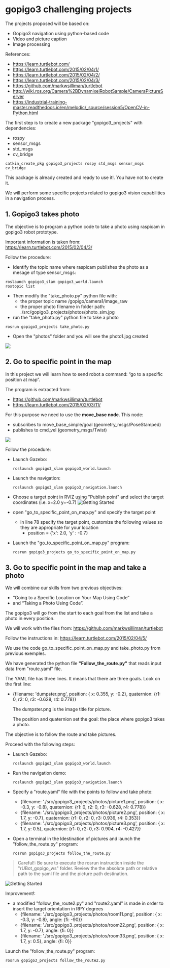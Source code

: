 # **gopigo3 challenging projects**

The projects proposed will be based on:
- Gopigo3 navigation using python-based code
- Video and picture caption
- Image processing

References:
- https://learn.turtlebot.com/
- https://learn.turtlebot.com/2015/02/04/1/
- https://learn.turtlebot.com/2015/02/04/2/
- https://learn.turtlebot.com/2015/02/04/3/
- https://github.com/markwsilliman/turtlebot
- http://wiki.ros.org/Camera%2BDynamixelRobotSample/CameraPictureServer
- https://industrial-training-master.readthedocs.io/en/melodic/_source/session5/OpenCV-in-Python.html

The first step is to create a new package "gopigo3_projects" with dependencies:
- rospy
- sensor_msgs
- std_msgs
- cv_bridge

```shell
catkin_create_pkg gopigo3_projects rospy std_msgs sensor_msgs cv_bridge
```
This package is already created and ready to use it!. You have not to create it.

We will perform some specific projects related to gopigo3 vision capabilities in a navigation process.

## 1. Gopigo3 takes photo
The objective is to program a python code to take a photo using raspicam in gopigo3 robot prototype.

Important information is taken from: https://learn.turtlebot.com/2015/02/04/3/

Follow the procedure:
- Identify the topic name where raspicam publishes the photo as a mesage of type sensor_msgs:
```shell
roslaunch gopigo3_slam gopigo3_world.launch 
rostopic list
```
- Then modify the "take_photo.py" python file with:
    - the proper topic name /gopigo/camera1/image_raw
    - the proper photo filename in folder path: ./src/gopigo3_projects/photos/photo_sim.jpg
- run the "take_photo.py" python file to take a photo
```shell
rosrun gopigo3_projects take_photo.py
```
- Open the "photos" folder and you will see the photo1.jpg created

![](./Images/5_photo1.png)

## **2. Go to specific point in the map**

In this project we will learn how to send robot a command: “go to a specific position at map”.

The program is extracted from:
- https://github.com/markwsilliman/turtlebot
- https://learn.turtlebot.com/2015/02/03/11/

For this purpose we need to use the **move_base node**. This node:
- subscribes to move_base_simple/goal (geometry_msgs/PoseStamped)
- publishes to cmd_vel (geometry_msgs/Twist)

![](./Images/5_move_base.png)

Follow the procedure:
- Launch Gazebo:
    ```shell
    roslaunch gopigo3_slam gopigo3_world.launch
    ```

- Launch the navigation:
    ```shell
    roslaunch gopigo3_slam gopigo3_navigation.launch
    ```
- Choose a target point in RVIZ using "Publish point" and select the target coordinates (i.e. x=2.0 y=-0.7)
![Getting Started](./Images/5_go2point.png)

- open "go_to_specific_point_on_map.py" and specify the target point
    - in line 78 specify the target point, customize the following values so they are appropriate for your location
        - position = {'x': 2.0, 'y' : -0.7}

- Launch the "go_to_specific_point_on_map.py" program:
    ```shell
    rosrun gopigo3_projects go_to_specific_point_on_map.py
    ```


## **3. Go to specific point in the map and take a photo**

We will combine our skills from two previous objectives: 
- “Going to a Specific Location on Your Map Using Code” 
- and “Taking a Photo Using Code”. 

The gopigo3 will go from the start to each goal from the list and take a photo in every position.

We will work with the files from: https://github.com/markwsilliman/turtlebot

Follow the instructions in: https://learn.turtlebot.com/2015/02/04/5/

We use the code go_to_specific_point_on_map.py and take_photo.py from previous exemples. 

We have generated  the python file **"Follow_the_route.py"** that reads input data from "route.yaml" file. 

The YAML file has three lines. It means that there are three goals. Look on the first line:

- {filename: 'dumpster.png', position: { x: 0.355, y: -0.2}, quaternion: {r1: 0, r2: 0, r3: -0.628, r4: 0.778}}

    The dumpster.png is the image title for picture. 
    
    The position and quaternion set the goal: the place where gopigo3 takes a photo. 

The objective is to follow the route and take pictures. 

Proceed with the following steps:

- Launch Gazebo:
    ```shell
    roslaunch gopigo3_slam gopigo3_world.launch
    ```

- Run the navigation demo:
    ```shell
    roslaunch gopigo3_slam gopigo3_navigation.launch
    ```

- Specify a "route.yaml" file with the points to follow and take photo:

    - {filename: './src/gopigo3_projects/photos/picture1.png', position: { x: -0.3, y: -0.8}, quaternion: {r1: 0, r2: 0, r3: -0.628, r4: 0.778}}
    - {filename: './src/gopigo3_projects/photos/picture2.png', position: { x: 1.7, y: -0.7}, quaternion: {r1: 0, r2: 0, r3: 0.936, r4: 0.353}}
    - {filename: './src/gopigo3_projects/photos/picture3.png', position: { x: 1.7, y: 0.5}, quaternion: {r1: 0, r2: 0, r3: 0.904, r4: -0.427}}

- Open a terminal in the ldestination of pictures and launch the "follow_the_route.py" program:
    ```shell
    rosrun gopigo3_projects follow_the_route.py
    ```

>Careful!: 
Be sure to execute the rosrun instruction inside the "rUBot_gopigo_ws" folder. Review the the absolute path or relative path to the yaml file and the picture path destination.

![Getting Started](./Images/5_follow_route2.png)

Improvement!:
- a modified "follow_the_route2.py" and "route2.yaml" is made in order to insert the target orientation in RPY degrees
    - {filename: './src/gopigo3_projects/photos/room11.png', position: { x: -0.3, y: -0.8}, angle: {fi: -90}}
    - {filename: './src/gopigo3_projects/photos/room22.png', position: { x: 1.7, y: -0.7}, angle: {fi: 0}}
    - {filename: './src/gopigo3_projects/photos/room33.png', position: { x: 1.7, y: 0.5}, angle: {fi: 0}}

Launch the "follow_the_route.py" program:

    rosrun gopigo3_projects follow_the_route2.py 